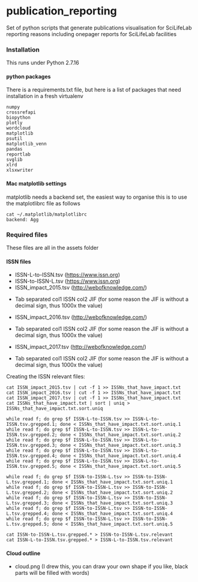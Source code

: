 # publication_reporting
Set of python scripts that generate publications visualisation for SciLifeLab reporting reasons including onepager reports for SciLifeLab facilities

### Installation
This runs under Python 2.7.16

#### python packages
There is a requirements.txt file, but here is a list of packages that need installation in a fresh virtualenv

```
numpy
crossrefapi
biopython
plotly
wordcloud
matplotlib
psutil
matplotlib_venn
pandas
reportlab
svglib
xlrd
xlsxwriter
```

#### Mac matplotlib settings
matplotlib needs a backend set, the easiest way to organise this is to use the matplotlibrc file as follows
```
cat ~/.matplotlib/matplotlibrc
backend: Agg
```

### Required files
These files are all in the assets folder
#### ISSN files 
* ISSN-L-to-ISSN.tsv (https://www.issn.org)
* ISSN-to-ISSN-L.tsv (https://www.issn.org)
* ISSN_impact_2015.tsv (http://webofknowledge.com/)
 - Tab separated col1 ISSN col2 JIF (for some reason the JIF is without a decimal sign, thus 1000x the value)
* ISSN_impact_2016.tsv (http://webofknowledge.com/)
 - Tab separated col1 ISSN col2 JIF (for some reason the JIF is without a decimal sign, thus 1000x the value)
* ISSN_impact_2017.tsv (http://webofknowledge.com/)
 - Tab separated col1 ISSN col2 JIF (for some reason the JIF is without a decimal sign, thus 1000x the value)

Creating the ISSN relevant files:
```
cat ISSN_impact_2015.tsv | cut -f 1 >> ISSNs_that_have_impact.txt
cat ISSN_impact_2016.tsv | cut -f 1 >> ISSNs_that_have_impact.txt
cat ISSN_impact_2017.tsv | cut -f 1 >> ISSNs_that_have_impact.txt
cat ISSNs_that_have_impact.txt | sort | uniq > ISSNs_that_have_impact.txt.sort.uniq

while read f; do grep $f ISSN-L-to-ISSN.tsv >> ISSN-L-to-ISSN.tsv.grepped.1; done < ISSNs_that_have_impact.txt.sort.uniq.1
while read f; do grep $f ISSN-L-to-ISSN.tsv >> ISSN-L-to-ISSN.tsv.grepped.2; done < ISSNs_that_have_impact.txt.sort.uniq.2
while read f; do grep $f ISSN-L-to-ISSN.tsv >> ISSN-L-to-ISSN.tsv.grepped.3; done < ISSNs_that_have_impact.txt.sort.uniq.3
while read f; do grep $f ISSN-L-to-ISSN.tsv >> ISSN-L-to-ISSN.tsv.grepped.4; done < ISSNs_that_have_impact.txt.sort.uniq.4
while read f; do grep $f ISSN-L-to-ISSN.tsv >> ISSN-L-to-ISSN.tsv.grepped.5; done < ISSNs_that_have_impact.txt.sort.uniq.5

while read f; do grep $f ISSN-to-ISSN-L.tsv >> ISSN-to-ISSN-L.tsv.grepped.1; done < ISSNs_that_have_impact.txt.sort.uniq.1
while read f; do grep $f ISSN-to-ISSN-L.tsv >> ISSN-to-ISSN-L.tsv.grepped.2; done < ISSNs_that_have_impact.txt.sort.uniq.2
while read f; do grep $f ISSN-to-ISSN-L.tsv >> ISSN-to-ISSN-L.tsv.grepped.3; done < ISSNs_that_have_impact.txt.sort.uniq.3
while read f; do grep $f ISSN-to-ISSN-L.tsv >> ISSN-to-ISSN-L.tsv.grepped.4; done < ISSNs_that_have_impact.txt.sort.uniq.4
while read f; do grep $f ISSN-to-ISSN-L.tsv >> ISSN-to-ISSN-L.tsv.grepped.5; done < ISSNs_that_have_impact.txt.sort.uniq.5

cat ISSN-to-ISSN-L.tsv.grepped.* > ISSN-to-ISSN-L.tsv.relevant
cat ISSN-L-to-ISSN.tsv.grepped.* > ISSN-L-to-ISSN.tsv.relevant
```

#### Cloud outline
* cloud.png (I drew this, you can draw your own shape if you like, black parts will be filled with words)




